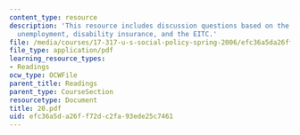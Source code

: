 ```yaml
---
content_type: resource
description: 'This resource includes discussion questions based on the working years:
  unemployment, disability insurance, and the EITC.'
file: /media/courses/17-317-u-s-social-policy-spring-2006/efc36a5da26ff72dc2fa93ede25c7461_20.pdf
file_type: application/pdf
learning_resource_types:
- Readings
ocw_type: OCWFile
parent_title: Readings
parent_type: CourseSection
resourcetype: Document
title: 20.pdf
uid: efc36a5d-a26f-f72d-c2fa-93ede25c7461
---
```


